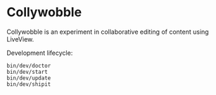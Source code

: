 # Collywobble

Collywobble is an experiment in collaborative editing of content
using LiveView.

Development lifecycle:

```shell
bin/dev/doctor
bin/dev/start
bin/dev/update
bin/dev/shipit
```
